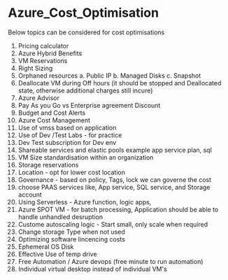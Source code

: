 # Azure_Cost_Optimisation

Below topics can be considered for cost optimisations
1. Pricing calculator
2. Azure Hybrid Benefits
3. VM Reservations
4. Right Sizing
5. Orphaned resources
      a. Public IP
      b. Managed Disks
      c. Snapshot
6. Deallocate VM during Off hours (it should be stopped and Deallocated state, otherwise additional charges still incure)
7. Azure Advisor
8. Pay As you Go vs Enterprise agreement Discount
9. Budget and Cost Alerts
10. Azure Cost Management
11. Use of vmss based on application
12. Use of Dev /Test Labs - for practice
13. Dev Test subscription for Dev env
14. Shareable services and elastic pools example app service plan, sql
15. VM Size standardisation within an organization
16. Storage reservations
17. Location - opt for lower cost location
18. Governance - based on policy, Tags, lock we can governe the cost
19. choose PAAS services like, App service, SQL service, and Storage account
20. Using Serverless - Azure function, logic apps, 
21. Azure SPOT VM - for batch processing, Application should be able to handle unhandled desruption
22. Custome autoscaling logic - Start small, only scale when required
23. Change storage Type when not used
24. Optimizing software lincencing costs
25. Ephemeral OS Disk
26. Effective Use of temp drive
27. Free Automation / Azure devops (free minute to run automation)
28. Individual virtual desktop instead of individual VM's
